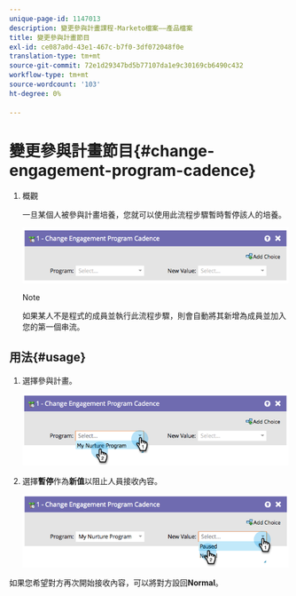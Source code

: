 ```yaml
---
unique-page-id: 1147013
description: 變更參與計畫課程-Marketo檔案——產品檔案
title: 變更參與計畫節目
exl-id: ce087a0d-43e1-467c-b7f0-3df072048f0e
translation-type: tm+mt
source-git-commit: 72e1d29347bd5b77107da1e9c30169cb6490c432
workflow-type: tm+mt
source-wordcount: '103'
ht-degree: 0%

---
```


# 變更參與計畫節目{#change-engagement-program-cadence}

1. 概觀

   一旦某個人被參與計畫培養，您就可以使用此流程步驟暫時暫停該人的培養。

   ![](assets/image2014-9-22-14-3a48-3a53.png)

   >[!NOTE]
   >
   >如果某人不是程式的成員並執行此流程步驟，則會自動將其新增為成員並加入您的第一個串流。

## 用法{#usage}

1. 選擇參與計畫。

   ![](assets/image2014-9-22-14-3a49-3a27.png)

1. 選擇&#x200B;**暫停**&#x200B;作為&#x200B;**新值**&#x200B;以阻止人員接收內容。

   ![](assets/image2014-9-22-14-3a49-3a31.png)

如果您希望對方再次開始接收內容，可以將對方設回&#x200B;**Normal**。
